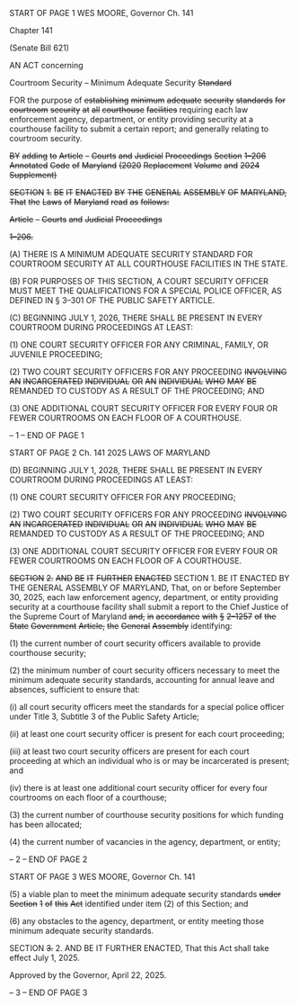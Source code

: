 START OF PAGE 1
WES MOORE, Governor Ch. 141

Chapter 141

(Senate Bill 621)

AN ACT concerning

Courtroom Security – Minimum Adequate Security ~~Standard~~

FOR the purpose of ~~establishing~~ ~~minimum~~ ~~adequate~~ ~~security~~ ~~standards~~ ~~for~~ ~~courtroom~~
~~security~~ ~~at~~ ~~all~~ ~~courthouse~~ ~~facilities~~ requiring each law enforcement agency,
department, or entity providing security at a courthouse facility to submit a certain
report; and generally relating to courtroom security.

~~BY~~ ~~adding~~ ~~to~~
~~Article~~ ~~–~~ ~~Courts~~ ~~and~~ ~~Judicial~~ ~~Proceedings~~
~~Section~~ ~~1–206~~
~~Annotated~~ ~~Code~~ ~~of~~ ~~Maryland~~
~~(2020~~ ~~Replacement~~ ~~Volume~~ ~~and~~ ~~2024~~ ~~Supplement)~~

~~SECTION~~ ~~1.~~ ~~BE~~ ~~IT~~ ~~ENACTED~~ ~~BY~~ ~~THE~~ ~~GENERAL~~ ~~ASSEMBLY~~ ~~OF~~ ~~MARYLAND,~~
~~That~~ ~~the~~ ~~Laws~~ ~~of~~ ~~Maryland~~ ~~read~~ ~~as~~ ~~follows:~~

~~Article~~ ~~–~~ ~~Courts~~ ~~and~~ ~~Judicial~~ ~~Proceedings~~

~~1–206.~~

(A) THERE IS A MINIMUM ADEQUATE SECURITY STANDARD FOR
COURTROOM SECURITY AT ALL COURTHOUSE FACILITIES IN THE STATE.

(B) FOR PURPOSES OF THIS SECTION, A COURT SECURITY OFFICER MUST
MEET THE QUALIFICATIONS FOR A SPECIAL POLICE OFFICER, AS DEFINED IN §
3–301 OF THE PUBLIC SAFETY ARTICLE.

(C) BEGINNING JULY 1, 2026, THERE SHALL BE PRESENT IN EVERY
COURTROOM DURING PROCEEDINGS AT LEAST:

(1) ONE COURT SECURITY OFFICER FOR ANY CRIMINAL, FAMILY, OR
JUVENILE PROCEEDING;

(2) TWO COURT SECURITY OFFICERS FOR ANY PROCEEDING
~~INVOLVING~~ ~~AN~~ ~~INCARCERATED~~ ~~INDIVIDUAL~~ ~~OR~~ ~~AN~~ ~~INDIVIDUAL~~ ~~WHO~~ ~~MAY~~ ~~BE~~
REMANDED TO CUSTODY AS A RESULT OF THE PROCEEDING; AND

(3) ONE ADDITIONAL COURT SECURITY OFFICER FOR EVERY FOUR OR
FEWER COURTROOMS ON EACH FLOOR OF A COURTHOUSE.

– 1 –
END OF PAGE 1

START OF PAGE 2
Ch. 141 2025 LAWS OF MARYLAND

(D) BEGINNING JULY 1, 2028, THERE SHALL BE PRESENT IN EVERY
COURTROOM DURING PROCEEDINGS AT LEAST:

(1) ONE COURT SECURITY OFFICER FOR ANY PROCEEDING;

(2) TWO COURT SECURITY OFFICERS FOR ANY PROCEEDING
~~INVOLVING~~ ~~AN~~ ~~INCARCERATED~~ ~~INDIVIDUAL~~ ~~OR~~ ~~AN~~ ~~INDIVIDUAL~~ ~~WHO~~ ~~MAY~~ ~~BE~~
REMANDED TO CUSTODY AS A RESULT OF THE PROCEEDING; AND

(3) ONE ADDITIONAL COURT SECURITY OFFICER FOR EVERY FOUR OR
FEWER COURTROOMS ON EACH FLOOR OF A COURTHOUSE.

~~SECTION~~ ~~2.~~ ~~AND~~ ~~BE~~ ~~IT~~ ~~FURTHER~~ ~~ENACTED~~ SECTION 1. BE IT ENACTED BY
THE GENERAL ASSEMBLY OF MARYLAND, That, on or before September 30, 2025,
each law enforcement agency, department, or entity providing security at a courthouse
facility shall submit a report to the Chief Justice of the Supreme Court of Maryland ~~and,~~
~~in~~ ~~accordance~~ ~~with~~ ~~§~~ ~~2–1257~~ ~~of~~ ~~the~~ ~~State~~ ~~Government~~ ~~Article,~~ ~~the~~ ~~General~~ ~~Assembly~~
identifying:

(1) the current number of court security officers available to provide
courthouse security;

(2) the minimum number of court security officers necessary to meet the
minimum adequate security standards, accounting for annual leave and absences,
sufficient to ensure that:

(i) all court security officers meet the standards for a special police
officer under Title 3, Subtitle 3 of the Public Safety Article;

(ii) at least one court security officer is present for each court
proceeding;

(iii) at least two court security officers are present for each court
proceeding at which an individual who is or may be incarcerated is present; and

(iv) there is at least one additional court security officer for every four
courtrooms on each floor of a courthouse;

(3) the current number of courthouse security positions for which funding
has been allocated;

(4) the current number of vacancies in the agency, department, or entity;

– 2 –
END OF PAGE 2

START OF PAGE 3
WES MOORE, Governor Ch. 141

(5) a viable plan to meet the minimum adequate security standards ~~under~~
~~Section~~ ~~1~~ ~~of~~ ~~this~~ ~~Act~~ identified under item (2) of this Section; and

(6) any obstacles to the agency, department, or entity meeting those
minimum adequate security standards.

SECTION ~~3.~~ 2. AND BE IT FURTHER ENACTED, That this Act shall take effect
July 1, 2025.

Approved by the Governor, April 22, 2025.

– 3 –
END OF PAGE 3